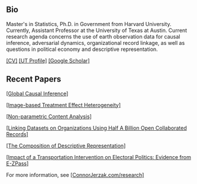 <!--
**cjerzak/cjerzak** is a ✨ _special_ ✨ repository because its `README.md` (this file) appears on your GitHub profile.
-->

## Bio
Master's in Statistics, Ph.D. in Government from Harvard University. Currently, Assistant Professor at the University of Texas at Austin. Current research agenda concerns the use of earth observation data for causal inference, adversarial dynamics, organizational record linkage, as well as questions in political economy and descriptive representation. 

[[CV]](https://connorjerzak.com/bio-cv/) [[UT Profile]](https://liberalarts.utexas.edu/government/faculty/ctj583) [[Google Scholar]](https://scholar.google.com/citations?user=8mpaH74AAAAJ&hl=en)

## Recent Papers 
[[Global Causal Inference]](https://arxiv.org/pdf/2301.12985.pdf)

[[Image-based Treatment Effect Heterogeneity]](https://arxiv.org/pdf/2206.06417.pdf)

[[Non-parametric Content Analysis]](https://www.cambridge.org/core/journals/political-analysis/article/abs/an-improved-method-of-automated-nonparametric-content-analysis-for-social-science/D3C7441B17313F6E33A7BF2E781B5086)

[[Linking Datasets on Organizations Using Half A Billion Open Collaborated Records]](https://arxiv.org/abs/2302.02533)

[[The Composition of Descriptive Representation]](https://osf.io/preprints/socarxiv/9hqnp)

[[Impact of a Transportation Intervention on Electoral Politics: Evidence from E-ZPass]](https://connorjerzak.com/wp-content/uploads/2022/12/PoliticalEffects_EZPass.pdf)

For more information, see [[ConnorJerzak.com/research]](https://connorjerzak.com/research/)
